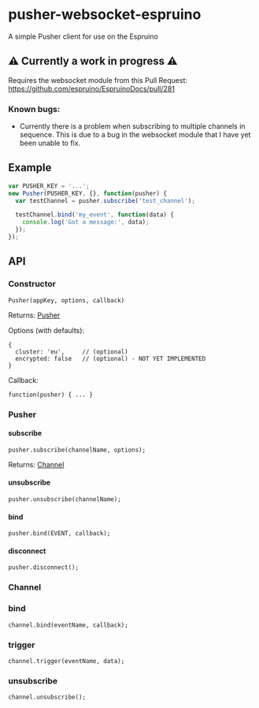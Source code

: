 # pusher-websocket-espruino
A simple Pusher client for use on the Espruino

## :warning: Currently a work in progress :warning: 

Requires the websocket module from this Pull Request: https://github.com/espruino/EspruinoDocs/pull/281

### Known bugs:
 * Currently there is a problem when subscribing to multiple channels in sequence. This is due to a bug in the websocket module that I have yet been unable to fix.
 
## Example
 
```js
var PUSHER_KEY = '...';
new Pusher(PUSHER_KEY, {}, function(pusher) {
  var testChannel = pusher.subscribe('test_channel');

  testChannel.bind('my_event', function(data) {
    console.log('Got a message:', data);
  });
});
``` 

## API

### Constructor

`Pusher(appKey, options, callback)`

Returns: [Pusher](#pusher)

Options (with defaults):
```
{
  cluster: 'eu',     // (optional)
  encrypted: false   // (optional) - NOT YET IMPLEMENTED
}
```

Callback:
```
function(pusher) { ... }
```

### Pusher

#### subscribe
```
pusher.subscribe(channelName, options);
```
Returns: [Channel](#channel)

#### unsubscribe
```
pusher.unsubscribe(channelName);
```

#### bind
```
pusher.bind(EVENT, callback);
```

#### disconnect
```
pusher.disconnect();
```

### Channel

### bind
```
channel.bind(eventName, callback);
```

### trigger
```
channel.trigger(eventName, data);
```

### unsubscribe
```
channel.unsubscribe();
```
